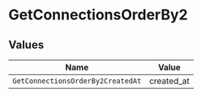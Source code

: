 # GetConnectionsOrderBy2


## Values

| Name                              | Value                             |
| --------------------------------- | --------------------------------- |
| `GetConnectionsOrderBy2CreatedAt` | created_at                        |